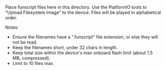 Place funscript files here in this directory.
Use the PlatformIO tools to "Upload Filesystem Image" to the device.
Files will be played in alphabetical order.

Notes:
- Ensure the filenames have a ".funscript" file extension, or else they will not be read.
- Keep the filenames short, under 32 chars in length.
- Keep total size within the device's max onboard flash limit (about 1.5 MB, compressed).
- Limit to 10 files max.
